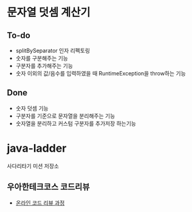 # 문자열 덧셈 계산기
## To-do
   * splitBySeparator 인자 리펙토링
   * 숫자를 구분해주는 기능
   * 구분자를 추가해주는 기능
   * 숫자 이외의 값/음수를 입력하였을 때 RuntimeException을 throw하는 기능 
## Done
   * 숫자 덧셈 기능
   * 구분자를 기준으로 문자열을 분리해주는 기능
   * 숫자열을 분리하고 커스텀 구분자를 추가저장 하는기능
# java-ladder
사다리타기 미션 저장소

## 우아한테크코스 코드리뷰
* [온라인 코드 리뷰 과정](https://github.com/woowacourse/woowacourse-docs/blob/master/maincourse/README.md)